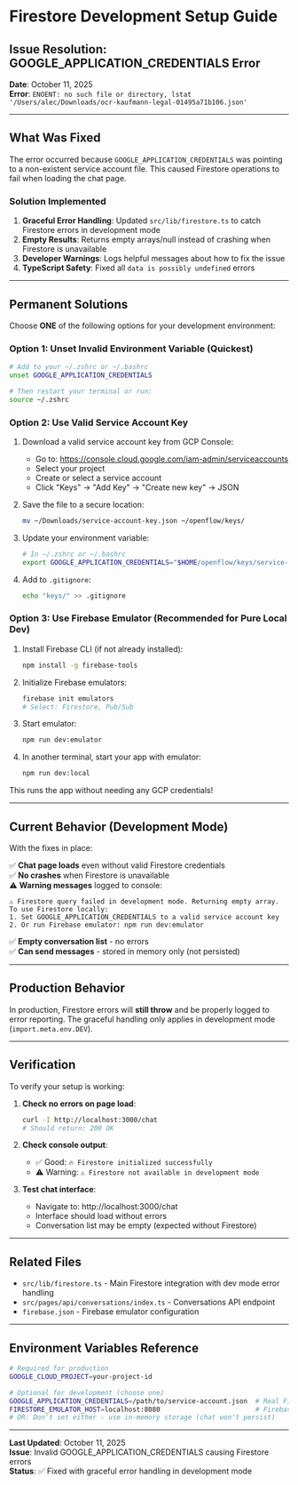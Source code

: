 # Firestore Development Setup Guide

## Issue Resolution: GOOGLE_APPLICATION_CREDENTIALS Error

**Date**: October 11, 2025  
**Error**: `ENOENT: no such file or directory, lstat '/Users/alec/Downloads/ocr-kaufmann-legal-01495a71b106.json'`

---

## What Was Fixed

The error occurred because `GOOGLE_APPLICATION_CREDENTIALS` was pointing to a non-existent service account file. This caused Firestore operations to fail when loading the chat page.

### Solution Implemented

1. **Graceful Error Handling**: Updated `src/lib/firestore.ts` to catch Firestore errors in development mode
2. **Empty Results**: Returns empty arrays/null instead of crashing when Firestore is unavailable
3. **Developer Warnings**: Logs helpful messages about how to fix the issue
4. **TypeScript Safety**: Fixed all `data is possibly undefined` errors

---

## Permanent Solutions

Choose **ONE** of the following options for your development environment:

### Option 1: Unset Invalid Environment Variable (Quickest)

```bash
# Add to your ~/.zshrc or ~/.bashrc
unset GOOGLE_APPLICATION_CREDENTIALS

# Then restart your terminal or run:
source ~/.zshrc
```

### Option 2: Use Valid Service Account Key

1. Download a valid service account key from GCP Console:
   - Go to: https://console.cloud.google.com/iam-admin/serviceaccounts
   - Select your project
   - Create or select a service account
   - Click "Keys" → "Add Key" → "Create new key" → JSON

2. Save the file to a secure location:
   ```bash
   mv ~/Downloads/service-account-key.json ~/openflow/keys/
   ```

3. Update your environment variable:
   ```bash
   # In ~/.zshrc or ~/.bashrc
   export GOOGLE_APPLICATION_CREDENTIALS="$HOME/openflow/keys/service-account-key.json"
   ```

4. Add to `.gitignore`:
   ```bash
   echo "keys/" >> .gitignore
   ```

### Option 3: Use Firebase Emulator (Recommended for Pure Local Dev)

1. Install Firebase CLI (if not already installed):
   ```bash
   npm install -g firebase-tools
   ```

2. Initialize Firebase emulators:
   ```bash
   firebase init emulators
   # Select: Firestore, Pub/Sub
   ```

3. Start emulator:
   ```bash
   npm run dev:emulator
   ```

4. In another terminal, start your app with emulator:
   ```bash
   npm run dev:local
   ```

This runs the app without needing any GCP credentials!

---

## Current Behavior (Development Mode)

With the fixes in place:

✅ **Chat page loads** even without valid Firestore credentials  
✅ **No crashes** when Firestore is unavailable  
⚠️ **Warning messages** logged to console:
```
⚠️ Firestore query failed in development mode. Returning empty array.
To use Firestore locally:
1. Set GOOGLE_APPLICATION_CREDENTIALS to a valid service account key
2. Or run Firebase emulator: npm run dev:emulator
```

✅ **Empty conversation list** - no errors  
✅ **Can send messages** - stored in memory only (not persisted)

---

## Production Behavior

In production, Firestore errors will **still throw** and be properly logged to error reporting. The graceful handling only applies in development mode (`import.meta.env.DEV`).

---

## Verification

To verify your setup is working:

1. **Check no errors on page load**:
   ```bash
   curl -I http://localhost:3000/chat
   # Should return: 200 OK
   ```

2. **Check console output**:
   - ✅ Good: `🔥 Firestore initialized successfully`
   - ⚠️ Warning: `⚠️ Firestore not available in development mode`

3. **Test chat interface**:
   - Navigate to: http://localhost:3000/chat
   - Interface should load without errors
   - Conversation list may be empty (expected without Firestore)

---

## Related Files

- `src/lib/firestore.ts` - Main Firestore integration with dev mode error handling
- `src/pages/api/conversations/index.ts` - Conversations API endpoint
- `firebase.json` - Firebase emulator configuration

---

## Environment Variables Reference

```bash
# Required for production
GOOGLE_CLOUD_PROJECT=your-project-id

# Optional for development (choose one)
GOOGLE_APPLICATION_CREDENTIALS=/path/to/service-account.json  # Real Firestore
FIRESTORE_EMULATOR_HOST=localhost:8080                        # Firebase Emulator
# OR: Don't set either - use in-memory storage (chat won't persist)
```

---

**Last Updated**: October 11, 2025  
**Issue**: Invalid GOOGLE_APPLICATION_CREDENTIALS causing Firestore errors  
**Status**: ✅ Fixed with graceful error handling in development mode

